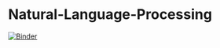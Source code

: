 # Natural-Language-Processing
[![Binder](https://mybinder.org/badge_logo.svg)](https://mybinder.org/v2/gh/beckceline/Natural-Language-Processing/tree/main/HEAD)
